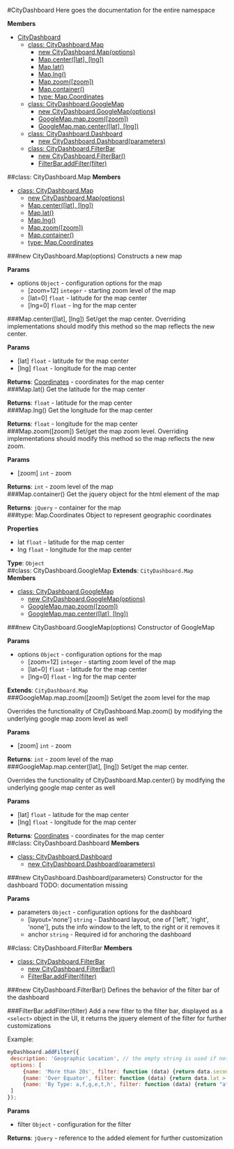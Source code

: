 <a name="CityDashboard"></a>
#CityDashboard
Here goes the documentation for the entire namespace

**Members**

* [CityDashboard](#CityDashboard)
  * [class: CityDashboard.Map](#CityDashboard.Map)
    * [new CityDashboard.Map(options)](#new_CityDashboard.Map)
    * [Map.center([lat], [lng])](#CityDashboard.Map.center)
    * [Map.lat()](#CityDashboard.Map.lat)
    * [Map.lng()](#CityDashboard.Map.lng)
    * [Map.zoom([zoom])](#CityDashboard.Map.zoom)
    * [Map.container()](#CityDashboard.Map.container)
    * [type: Map.Coordinates](#CityDashboard.Map.Coordinates)
  * [class: CityDashboard.GoogleMap](#CityDashboard.GoogleMap)
    * [new CityDashboard.GoogleMap(options)](#new_CityDashboard.GoogleMap)
    * [GoogleMap.map.zoom([zoom])](#CityDashboard.GoogleMap.map.zoom)
    * [GoogleMap.map.center([lat], [lng])](#CityDashboard.GoogleMap.map.center)
  * [class: CityDashboard.Dashboard](#CityDashboard.Dashboard)
    * [new CityDashboard.Dashboard(parameters)](#new_CityDashboard.Dashboard)
  * [class: CityDashboard.FilterBar](#CityDashboard.FilterBar)
    * [new CityDashboard.FilterBar()](#new_CityDashboard.FilterBar)
    * [FilterBar.addFilter(filter)](#CityDashboard.FilterBar.addFilter)

<a name="CityDashboard.Map"></a>
##class: CityDashboard.Map
**Members**

* [class: CityDashboard.Map](#CityDashboard.Map)
  * [new CityDashboard.Map(options)](#new_CityDashboard.Map)
  * [Map.center([lat], [lng])](#CityDashboard.Map.center)
  * [Map.lat()](#CityDashboard.Map.lat)
  * [Map.lng()](#CityDashboard.Map.lng)
  * [Map.zoom([zoom])](#CityDashboard.Map.zoom)
  * [Map.container()](#CityDashboard.Map.container)
  * [type: Map.Coordinates](#CityDashboard.Map.Coordinates)

<a name="new_CityDashboard.Map"></a>
###new CityDashboard.Map(options)
Constructs a new map

**Params**

- options `Object` - configuration options for the map  
  - \[zoom=12\] `integer` - starting zoom level of the map  
  - \[lat=0\] `float` - latitude for the map center  
  - \[lng=0\] `float` - lng for the map center  

<a name="CityDashboard.Map.center"></a>
###Map.center([lat], [lng])
Set/get the map center.
Overriding implementations should modify this method so the
map reflects the new center.

**Params**

- \[lat\] `float` - latitude for the map center  
- \[lng\] `float` - longitude for the map center  

**Returns**: [Coordinates](#CityDashboard.Map.Coordinates) - coordinates for the map center  
<a name="CityDashboard.Map.lat"></a>
###Map.lat()
Get the latitude for the map center

**Returns**: `float` - latitude for the map center  
<a name="CityDashboard.Map.lng"></a>
###Map.lng()
Get the longitude for the map center

**Returns**: `float` - longitude for the map center  
<a name="CityDashboard.Map.zoom"></a>
###Map.zoom([zoom])
Set/get the map zoom level.
Overriding implementations should modify this method so the
map reflects the new zoom.

**Params**

- \[zoom\] `int` - zoom  

**Returns**: `int` - zoom level of the map  
<a name="CityDashboard.Map.container"></a>
###Map.container()
Get the jquery object for the html element of the map

**Returns**: `jQuery` - container for the map  
<a name="CityDashboard.Map.Coordinates"></a>
###type: Map.Coordinates
Object to represent geographic coordinates

**Properties**

- lat `float` - latitude for the map center  
- lng `float` - longitude for the map center  

**Type**: `Object`  
<a name="CityDashboard.GoogleMap"></a>
##class: CityDashboard.GoogleMap
**Extends**: `CityDashboard.Map`  
**Members**

* [class: CityDashboard.GoogleMap](#CityDashboard.GoogleMap)
  * [new CityDashboard.GoogleMap(options)](#new_CityDashboard.GoogleMap)
  * [GoogleMap.map.zoom([zoom])](#CityDashboard.GoogleMap.map.zoom)
  * [GoogleMap.map.center([lat], [lng])](#CityDashboard.GoogleMap.map.center)

<a name="new_CityDashboard.GoogleMap"></a>
###new CityDashboard.GoogleMap(options)
Constructor of GoogleMap

**Params**

- options `Object` - configuration options for the map  
  - \[zoom=12\] `integer` - starting zoom level of the map  
  - \[lat=0\] `float` - latitude for the map center  
  - \[lng=0\] `float` - lng for the map center  

**Extends**: `CityDashboard.Map`  
<a name="CityDashboard.GoogleMap.map.zoom"></a>
###GoogleMap.map.zoom([zoom])
Set/get the zoom level for the map

Overrides the functionality of CityDashboard.Map.zoom() by modifying
the underlying google map zoom level as well

**Params**

- \[zoom\] `int` - zoom  

**Returns**: `int` - zoom level of the map  
<a name="CityDashboard.GoogleMap.map.center"></a>
###GoogleMap.map.center([lat], [lng])
Set/get the map center.

Overrides the functionality of CityDashboard.Map.center() by modifying
the underlying google map center as well

**Params**

- \[lat\] `float` - latitude for the map center  
- \[lng\] `float` - longitude for the map center  

**Returns**: [Coordinates](#CityDashboard.Map.Coordinates) - coordinates for the map center  
<a name="CityDashboard.Dashboard"></a>
##class: CityDashboard.Dashboard
**Members**

* [class: CityDashboard.Dashboard](#CityDashboard.Dashboard)
  * [new CityDashboard.Dashboard(parameters)](#new_CityDashboard.Dashboard)

<a name="new_CityDashboard.Dashboard"></a>
###new CityDashboard.Dashboard(parameters)
Constructor for the dashboard
TODO: documentation missing

**Params**

- parameters `Object` - configuration options for the dashboard  
  - \[layout='none'\] `string` - Dashboard layout, one of ['left', 'right', 'none'], puts the info window to the left, to the right or it removes it  
  - anchor `string` - Required id for anchoring the dashboard  

<a name="CityDashboard.FilterBar"></a>
##class: CityDashboard.FilterBar
**Members**

* [class: CityDashboard.FilterBar](#CityDashboard.FilterBar)
  * [new CityDashboard.FilterBar()](#new_CityDashboard.FilterBar)
  * [FilterBar.addFilter(filter)](#CityDashboard.FilterBar.addFilter)

<a name="new_CityDashboard.FilterBar"></a>
###new CityDashboard.FilterBar()
Defines the behavior of the filter bar of the dashboard

<a name="CityDashboard.FilterBar.addFilter"></a>
###FilterBar.addFilter(filter)
Add a new filter to the filter bar, displayed as a `<select>` object in the UI, it returns the jquery element
of the filter for further customizations

Example:
```javascript
myDashboard.addFilter({
 description: 'Geographic Location', // the empty string is used if not provided
 options: [
     {name: 'More than 20s', filter: function (data) {return data.seconds > 20;}},
     {name: 'Over Equator', filter: function (data) {return data.lat > 0;}},
     {name: 'By Type: a,f,g,e,t,h', filter: function (data) {return "afgeth".indexOf(data['event type'])> 0;}}
 ]
});
```

**Params**

- filter `Object` - configuration for the filter  

**Returns**: `jQuery` - reference to the added element for further customization  
